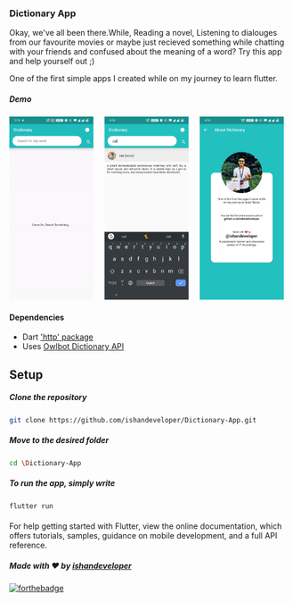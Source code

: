 ### Dictionary App
Okay, we've all been there.While, Reading a novel, Listening to dialouges from our favourite movies or maybe just recieved something while chatting with your friends and confused about the meaning of a word? Try this app and help yourself out ;)

One of the first simple apps I created while on my journey to learn flutter.


##### Demo

  <img src="https://github.com/ishandeveloper/Dictionary-App/blob/master/screenshots/demo.gif?raw=false" width="30%">&nbsp;&nbsp;&nbsp;&nbsp;&nbsp;<img src="https://github.com/ishandeveloper/Dictionary-App/blob/master/screenshots/cat.jpg?raw=false" width="30%">&nbsp;&nbsp;&nbsp;&nbsp;&nbsp;<img src="https://github.com/ishandeveloper/Dictionary-App/blob/master/screenshots/about.jpg?raw=false" width="30%">
  

#### Dependencies

* Dart ['http' package](https://pub.dev/packages/http)
* Uses [Owlbot Dictionary API](https://owlbot.info/)

## Setup

  ##### Clone the repository
```bash
git clone https://github.com/ishandeveloper/Dictionary-App.git
```
  ##### Move to the desired folder
```bash
cd \Dictionary-App
```

  ##### To run the app, simply write
```bash
flutter run
```
####

For help getting started with Flutter, view the online documentation, which offers tutorials, samples, guidance on mobile development, and a full API reference.

##### Made with ♥ by <a href="https://github.com/ishandeveloper">ishandeveloper</a>


[![forthebadge](https://forthebadge.com/images/badges/built-with-love.svg)](https://github.com/ishandeveloper)
